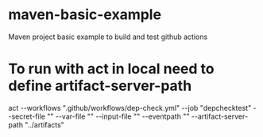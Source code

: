 # maven-basic-example
Maven project basic example to build and test github actions


# To run with act in local need to define artifact-server-path
act --workflows ".github/workflows/dep-check.yml" --job "depchecktest" --secret-file "" --var-file "" --input-file "" --eventpath "" --artifact-server-path "../artifacts"
